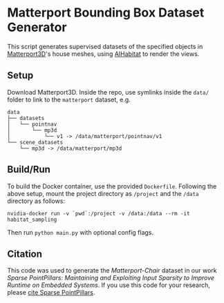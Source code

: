 # Matterport Bounding Box Dataset Generator

This script generates supervised datasets of the specified objects in [Matterport3D](https://niessner.github.io/Matterport/)'s house meshes, using [AIHabitat](https://aihabitat.org/) to render the views.

## Setup

Download Matterport3D. Inside the repo, use symlinks inside the `data/` folder to link to the `matterport` dataset, e.g.

```
data
├── datasets
│   └── pointnav
│       └── mp3d
│           └── v1 -> /data/matterport/pointnav/v1
└── scene_datasets
    └── mp3d -> /data/matterport/mp3d
```

## Build/Run

To build the Docker container, use the provided `Dockerfile`. Following the above setup, mount the project directory as `/project` and the `/data` directory as follows:

```
nvidia-docker run -v `pwd`:/project -v /data:/data --rm -it habitat_sampling
```

Then run `python main.py` with optional config flags.

## Citation

This code was used to generate the _Matterport-Chair_ dataset in our work _Sparse PointPillars: Maintaining and Exploiting Input Sparsity to Improve Runtime on Embedded Systems_. If you use this code for your research, please [cite Sparse PointPillars](https://github.com/kylevedder/SparsePointPillars#citation).

